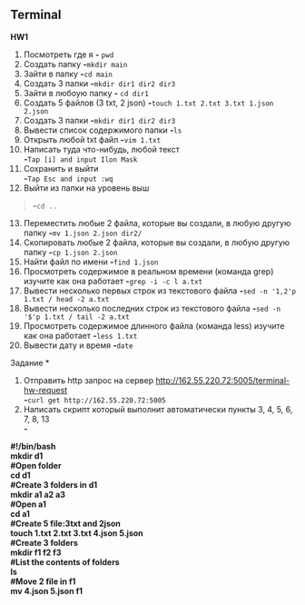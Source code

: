 ## Terminal
**HW1**
1) Посмотреть где я **-** `pwd`
2) Создать папку **-**`mkdir main`
3) Зайти в папку **-**`cd main`
4) Создать 3 папки
 **-**`mkdir dir1 dir2 dir3`
5) Зайти в любоую папку
 **-** `cd dir1`
6) Создать 5 файлов (3 txt, 2 json)
 **-**`touch 1.txt 2.txt 3.txt 1.json 2.json`
7) Создать 3 папки
 **-**`mkdir dir1 dir2 dir3`
8) Вывести список содержимого папки
 **-**`ls`
9) Открыть любой txt файл
 **-**`vim 1.txt`
10) Написать туда что-нибудь, любой текст<br> **-**`Tap [i] and input Ilon Mask`
11) Сохранить и выйти<br> **-**`Tap Esc and input :wq`
12) Выйти из папки на уровень выш
> **-**`cd ..`
13) Переместить любые 2 файла, которые вы создали, в любую другую папку
 **-**`mv 1.json 2.json dir2/`
14) Скопировать любые 2 файла, которые вы создали, в любую другую папку
 **-**`cp 1.json 2.json `
15) Найти файл по имени
 **-**`find 1.json`
16) Просмотреть содержимое в реальном времени (команда grep) изучите как она работает
 **-**`grep -i -c l a.txt`
17) Вывести несколько первых строк из текстового файла
**-**`sed -n '1,2'p 1.txt / head -2 a.txt`
18) Вывести несколько последних строк из текстового файла
 **-**`sed -n '$'p 1.txt / tail -2 a.txt` 
19) Просмотреть содержимое длинного файла (команда less) изучите как она работает
 **-**`less 1.txt`
20) Вывести дату и время
 **-**`date`


Задание *
1) Отправить http запрос на сервер http://162.55.220.72:5005/terminal-hw-request<br> **-**`curl get http://162.55.220.72:5005`
2) Написать скрипт который выполнит автоматически пункты 3, 4, 5, 6, 7, 8, 13<br> **-**

**#!/bin/bash<br>
mkdir d1<br>
#Open folder<br>
cd d1<br>
#Create 3 folders in d1<br>
mkdir a1 a2 a3<br>
#Open a1<br>
cd a1<br>
#Create 5 file:3txt and 2json<br>
touch 1.txt 2.txt 3.txt 4.json 5.json<br>
#Create 3 folders<br>
mkdir f1 f2 f3<br>
#List the contents of folders<br>
ls<br>
#Move 2 file in f1<br>
mv 4.json 5.json f1<br>**

